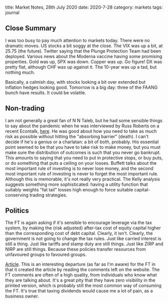title: Market Notes, 28th July 2020
date: 2020-7-28
category: markets
tags: journal


## Close Summary

I was too busy to pay much attention to markets today.
There were no dramatic moves. US stocks a bit soggy at the close. The VIX was up a bit, at 25.75 (the future).
Twitter saying that the Plunge Protection Team had been deployed. 
Various news about the Moderna vaccine having some promising properties.
Gold was up, SPX was down. Copper was up. Go figure!
DX was pretty flat, although CHF was up against it.
The 10-year was up a tad, but nothing much.

Basically, a calmish day, with stocks looking a bit over extended but inflation hedges looking good.
Tomorrow is a big day: three of the FAANG bunch have results. It could be volatile.

## Non-trading

I am not generally a great fan of N N Taleb, but he had some sensible things to say about the pandemic when he was interviewed by Russ Roberts on a recent Econtalk,  [here](https://www.econtalk.org/nassim-nicholas-taleb-on-the-pandemic/).
He was good about how you need to take as much risk as possible without hitting the "absorbing barrier" (death).
I can't decide if he's a genius or a charlatan: a bit of both, probably.
His essential point seemed to be that you have to take risk to make money, but you must make sure the distribution of outcomes is such that you never go bankrupt.
This amounts to saying that you need to put in protective stops, or buy puts, or do something that puts a ceiling on your losses.
Buffett talks about the most important rule of investing is to never lose money, and the second most important rule of investing is never to forget the most important rule.
Although this is memorable, it's not really very practical. 
The Kelly analysis suggests something more sophisticated: having a utility function that suitably weights "fat tail" losses high enough to force suitable capital-conserving trading strategies.

## Politics

The FT is again asking if it's sensible to encourage leverage via the tax system, by making the (risk adjusted) after-tax cost of equity capital higher than the corresponding cost of debt capital. Clearly, it isn't. Clearly, the government is not going to change the tax rules. 
Just like carried interest is still a thing.
Just like tariffs and stamp duty are still things.
Just like ZIRP and NIRP are still things. 
Because these policies transfer resources from unfavoured groups to favoured groups.




[Article](https://www.ft.com/content/46faa961-fff6-470a-9023-c6cc542ea3f0?desktop=true&segmentId=d8d3e364-5197-20eb-17cf-2437841d178a#myft:notification:instant-email:content). This is an interesting departure (as far as I'm aware) for the FT in that it created the article by reading the comments left on the website.
The FT comments are often of a high quality, from individuals who know what they are talking about.
It's a great pity that they have zero visibility in the printed version, which is probably still the most common way of consuming the FT.
It's true that taxing dividends would cause me a lot of pain, as a business owner.

